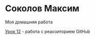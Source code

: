 

# Соколов Максим
Моя домашняя работа

[Урок 12](https://max-madrat.github.io/lesson%2012/ "") - работа с реаозиторием GitHub
